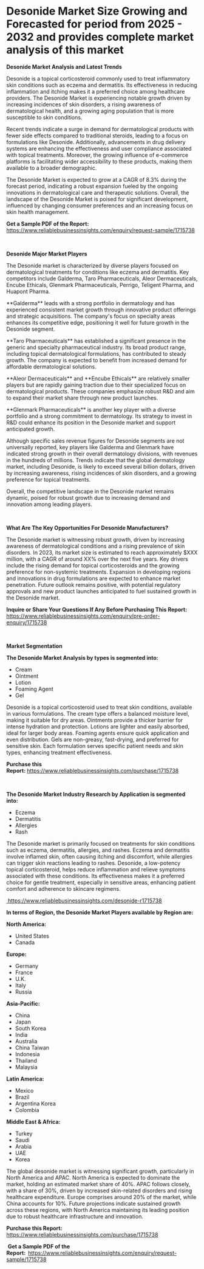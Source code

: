 <p><h1>Desonide Market Size Growing and Forecasted for period from 2025 - 2032 and provides complete market analysis of this market</h1></p><p><strong>Desonide Market Analysis and Latest Trends</strong></p>
<p><p>Desonide is a topical corticosteroid commonly used to treat inflammatory skin conditions such as eczema and dermatitis. Its effectiveness in reducing inflammation and itching makes it a preferred choice among healthcare providers. The Desonide Market is experiencing notable growth driven by increasing incidences of skin disorders, a rising awareness of dermatological health, and a growing aging population that is more susceptible to skin conditions.</p><p>Recent trends indicate a surge in demand for dermatological products with fewer side effects compared to traditional steroids, leading to a focus on formulations like Desonide. Additionally, advancements in drug delivery systems are enhancing the effectiveness and user compliance associated with topical treatments. Moreover, the growing influence of e-commerce platforms is facilitating wider accessibility to these products, making them available to a broader demographic.</p><p>The Desonide Market is expected to grow at a CAGR of 8.3% during the forecast period, indicating a robust expansion fueled by the ongoing innovations in dermatological care and therapeutic solutions. Overall, the landscape of the Desonide Market is poised for significant development, influenced by changing consumer preferences and an increasing focus on skin health management.</p></p>
<p><strong>Get a Sample PDF of the Report:&nbsp;</strong> <a href="https://www.reliablebusinessinsights.com/enquiry/request-sample/1715738?utm_campaign=2306&utm_medium=2&utm_source=Github&utm_content=ia&utm_term=19042025&utm_id=desonide">https://www.reliablebusinessinsights.com/enquiry/request-sample/1715738</a></p>
<p>&nbsp;</p>
<p><strong>Desonide Major Market Players</strong></p>
<p><p>The Desonide market is characterized by diverse players focused on dermatological treatments for conditions like eczema and dermatitis. Key competitors include Galderma, Taro Pharmaceuticals, Aleor Dermaceuticals, Encube Ethicals, Glenmark Pharmaceuticals, Perrigo, Teligent Pharma, and Huapont Pharma.</p><p>**Galderma** leads with a strong portfolio in dermatology and has experienced consistent market growth through innovative product offerings and strategic acquisitions. The company's focus on specialty areas enhances its competitive edge, positioning it well for future growth in the Desonide segment.</p><p>**Taro Pharmaceuticals** has established a significant presence in the generic and specialty pharmaceutical industry. Its broad product range, including topical dermatological formulations, has contributed to steady growth. The company is expected to benefit from increased demand for affordable dermatological solutions.</p><p>**Aleor Dermaceuticals** and **Encube Ethicals** are relatively smaller players but are rapidly gaining traction due to their specialized focus on dermatological products. These companies emphasize robust R&D and aim to expand their market share through new product launches.</p><p>**Glenmark Pharmaceuticals** is another key player with a diverse portfolio and a strong commitment to dermatology. Its strategy to invest in R&D could enhance its position in the Desonide market and support anticipated growth.</p><p>Although specific sales revenue figures for Desonide segments are not universally reported, key players like Galderma and Glenmark have indicated strong growth in their overall dermatology divisions, with revenues in the hundreds of millions. Trends indicate that the global dermatology market, including Desonide, is likely to exceed several billion dollars, driven by increasing awareness, rising incidences of skin disorders, and a growing preference for topical treatments. </p><p>Overall, the competitive landscape in the Desonide market remains dynamic, poised for robust growth due to increasing demand and innovation among leading players.</p></p>
<p>&nbsp;</p>
<p><strong>What Are The Key Opportunities For Desonide Manufacturers?</strong></p>
<p><p>The Desonide market is witnessing robust growth, driven by increasing awareness of dermatological conditions and a rising prevalence of skin disorders. In 2023, its market size is estimated to reach approximately $XXX million, with a CAGR of around XX% over the next five years. Key drivers include the rising demand for topical corticosteroids and the growing preference for non-systemic treatments. Expansion in developing regions and innovations in drug formulations are expected to enhance market penetration. Future outlook remains positive, with potential regulatory approvals and new product launches anticipated to fuel sustained growth in the Desonide market.</p></p>
<p><strong>Inquire or Share Your Questions If Any Before Purchasing This Report:</strong> <a href="https://www.reliablebusinessinsights.com/enquiry/pre-order-enquiry/1715738?utm_campaign=2306&utm_medium=2&utm_source=Github&utm_content=ia&utm_term=19042025&utm_id=desonide">https://www.reliablebusinessinsights.com/enquiry/pre-order-enquiry/1715738</a></p>
<p>&nbsp;</p>
<p><strong>Market Segmentation</strong></p>
<p><strong>The Desonide Market Analysis by types is segmented into:</strong></p>
<p><ul><li>Cream</li><li>Ointment</li><li>Lotion</li><li>Foaming Agent</li><li>Gel</li></ul></p>
<p><p>Desonide is a topical corticosteroid used to treat skin conditions, available in various formulations. The cream type offers a balanced moisture level, making it suitable for dry areas. Ointments provide a thicker barrier for intense hydration and protection. Lotions are lighter and easily absorbed, ideal for larger body areas. Foaming agents ensure quick application and even distribution. Gels are non-greasy, fast-drying, and preferred for sensitive skin. Each formulation serves specific patient needs and skin types, enhancing treatment effectiveness.</p></p>
<p><strong>Purchase this Report:&nbsp;</strong><a href="https://www.reliablebusinessinsights.com/purchase/1715738?utm_campaign=2306&utm_medium=2&utm_source=Github&utm_content=ia&utm_term=19042025&utm_id=desonide">https://www.reliablebusinessinsights.com/purchase/1715738</a></p>
<p>&nbsp;</p>
<p><strong>The Desonide Market Industry Research by Application is segmented into:</strong></p>
<p><ul><li>Eczema</li><li>Dermatitis</li><li>Allergies</li><li>Rash</li></ul></p>
<p><p>The Desonide market is primarily focused on treatments for skin conditions such as eczema, dermatitis, allergies, and rashes. Eczema and dermatitis involve inflamed skin, often causing itching and discomfort, while allergies can trigger skin reactions leading to rashes. Desonide, a low-potency topical corticosteroid, helps reduce inflammation and relieve symptoms associated with these conditions. Its effectiveness makes it a preferred choice for gentle treatment, especially in sensitive areas, enhancing patient comfort and adherence to skincare regimens.</p></p>
<p><a href="https://www.reliablebusinessinsights.com/desonide-r1715738?utm_campaign=2306&utm_medium=2&utm_source=Github&utm_content=ia&utm_term=19042025&utm_id=desonide">&nbsp;https://www.reliablebusinessinsights.com/desonide-r1715738</a></p>
<p><strong>In terms of Region, the Desonide Market Players available by Region are:</strong></p>
<p>
    <p> <strong> North America: </strong>
        <ul>
            <li>United States</li>
            <li>Canada</li>
        </ul>
        </p> 
    <p> <strong> Europe: </strong>
        <ul>
            <li>Germany</li>
            <li>France</li>
            <li>U.K.</li>
            <li>Italy</li>
            <li>Russia</li>
        </ul>
        </p> 
    <p> <strong> Asia-Pacific: </strong>
        <ul>
            <li>China</li>
            <li>Japan</li>
            <li>South Korea</li>
            <li>India</li>
            <li>Australia</li>
            <li>China Taiwan</li>
            <li>Indonesia</li>
            <li>Thailand</li>
            <li>Malaysia</li>
        </ul>
        </p> 
    <p> <strong> Latin America: </strong>
        <ul>
            <li>Mexico</li>
            <li>Brazil</li>
            <li>Argentina Korea</li>
            <li>Colombia</li>
        </ul>
        </p> 
    <p> <strong> Middle East & Africa: </strong>
        <ul>
            <li>Turkey</li>
            <li>Saudi</li>
            <li>Arabia</li>
            <li>UAE</li>
            <li>Korea</li>
        </ul>
    </p>
    </p>
<p><p>The global desonide market is witnessing significant growth, particularly in North America and APAC. North America is expected to dominate the market, holding an estimated market share of 40%. APAC follows closely, with a share of 30%, driven by increased skin-related disorders and rising healthcare expenditure. Europe comprises around 20% of the market, while China accounts for 10%. Future projections indicate sustained growth across these regions, with North America maintaining its leading position due to robust healthcare infrastructure and innovation.</p></p>
<p><strong>Purchase this Report: </strong><a href="https://www.reliablebusinessinsights.com/purchase/1715738?utm_campaign=2306&utm_medium=2&utm_source=Github&utm_content=ia&utm_term=19042025&utm_id=desonide">https://www.reliablebusinessinsights.com/purchase/1715738</a></p>
<p>&nbsp;<strong>Get a Sample PDF of the Report:&nbsp;&nbsp;</strong><a href="https://www.reliablebusinessinsights.com/enquiry/request-sample/1715738?utm_campaign=2306&utm_medium=2&utm_source=Github&utm_content=ia&utm_term=19042025&utm_id=desonide">https://www.reliablebusinessinsights.com/enquiry/request-sample/1715738</a></p>
<p><strong></strong></p>
<p><p></p><p></p><p></p></p>